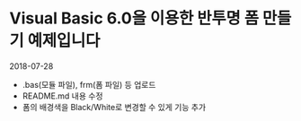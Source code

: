 # Visual Basic 6.0을 이용한 반투명 폼 만들기 예제입니다 #

2018-07-28
 - .bas(모듈 파일), frm(폼 파일) 등 업로드
 - README.md 내용 수정
 - 폼의 배경색을 Black/White로 변경할 수 있게 기능 추가
